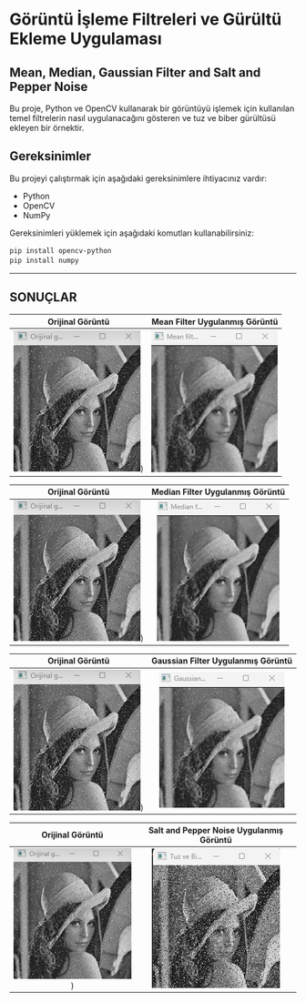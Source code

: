 # Görüntü İşleme Filtreleri ve Gürültü Ekleme Uygulaması 

## Mean, Median, Gaussian Filter and Salt and Pepper Noise

Bu proje, Python ve OpenCV kullanarak bir görüntüyü işlemek için kullanılan temel filtrelerin nasıl uygulanacağını gösteren ve tuz ve biber gürültüsü ekleyen bir örnektir.


## Gereksinimler

Bu projeyi çalıştırmak için aşağıdaki gereksinimlere ihtiyacınız vardır:
- Python
- OpenCV
- NumPy

Gereksinimleri yüklemek için aşağıdaki komutları kullanabilirsiniz:
``` bash 
pip install opencv-python
pip install numpy
```
------------------

##  SONUÇLAR

Orijinal Görüntü             |  Mean Filter Uygulanmış Görüntü
:-------------------------:|:-------------------------:
![](https://github.com/nazli-d/filters-and-noise/blob/main/outputs/orijinal-goruntu.jpg))  |  ![Mean Filtered](https://github.com/nazli-d/filters-and-noise/blob/main/outputs/mean-filter.jpg)


Orijinal Görüntü             |  Median Filter Uygulanmış Görüntü
:-------------------------:|:-------------------------:
![](https://github.com/nazli-d/filters-and-noise/blob/main/outputs/orijinal-goruntu.jpg))  |  ![Median Filtered](https://github.com/nazli-d/filters-and-noise/blob/main/outputs/median-filter.jpg)


Orijinal Görüntü             |  Gaussian Filter Uygulanmış Görüntü
:-------------------------:|:-------------------------:
![](https://github.com/nazli-d/filters-and-noise/blob/main/outputs/orijinal-goruntu.jpg))  |  ![Gaussian Filtered](https://github.com/nazli-d/filters-and-noise/blob/main/outputs/gaussian-filter.jpg)


Orijinal Görüntü             |  Salt and Pepper Noise Uygulanmış Görüntü
:-------------------------:|:-------------------------:
![](https://github.com/nazli-d/filters-and-noise/blob/main/outputs/orijinal-goruntu.jpg))  |  ![Salt and Pepper Noise](https://github.com/nazli-d/filters-and-noise/blob/main/outputs/tuz-biber-gurultusu.jpg)





